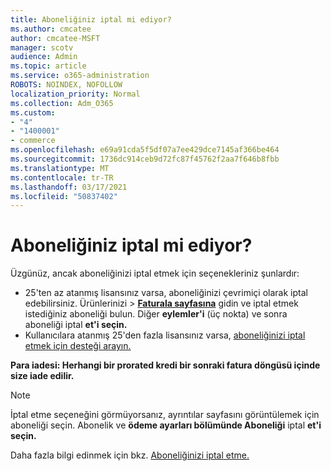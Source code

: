 ```yaml
---
title: Aboneliğiniz iptal mi ediyor?
ms.author: cmcatee
author: cmcatee-MSFT
manager: scotv
audience: Admin
ms.topic: article
ms.service: o365-administration
ROBOTS: NOINDEX, NOFOLLOW
localization_priority: Normal
ms.collection: Adm_O365
ms.custom:
- "4"
- "1400001"
- commerce
ms.openlocfilehash: e69a91cda5f5df07a7ee429dce7145af366be464
ms.sourcegitcommit: 1736dc914ceb9d72fc87f45762f2aa7f646b8fbb
ms.translationtype: MT
ms.contentlocale: tr-TR
ms.lasthandoff: 03/17/2021
ms.locfileid: "50837402"
---
```

# <a name="canceling-your-subscription"></a>Aboneliğiniz iptal mi ediyor?

Üzgünüz, ancak aboneliğinizi iptal etmek için seçenekleriniz şunlardır:
  
- 25'ten az atanmış lisansınız varsa, aboneliğinizi çevrimiçi olarak iptal edebilirsiniz. Ürünlerinizi  \> **[Faturala sayfasına](https://go.microsoft.com/fwlink/p/?linkid=842054)** gidin ve iptal etmek istediğiniz aboneliği bulun. Diğer **eylemler'i** (üç nokta) ve sonra aboneliği iptal **et'i seçin.**
- Kullanıcılara atanmış 25'den fazla lisansınız varsa, [aboneliğinizi iptal etmek için desteği arayın.](https://docs.microsoft.com/microsoft-365/admin/contact-support-for-business-products?view=o365-worldwide)
  
**Para iadesi: Herhangi bir prorated kredi bir sonraki fatura döngüsü içinde size iade edilir.**

> [!NOTE]
> İptal etme seçeneğini görmüyorsanız, ayrıntılar sayfasını görüntülemek için aboneliği seçin. Abonelik ve **ödeme ayarları bölümünde Aboneliği** iptal **et'i seçin.**

Daha fazla bilgi edinmek için bkz. [Aboneliğinizi iptal etme.](https://docs.microsoft.com/microsoft-365/commerce/subscriptions/cancel-your-subscription)